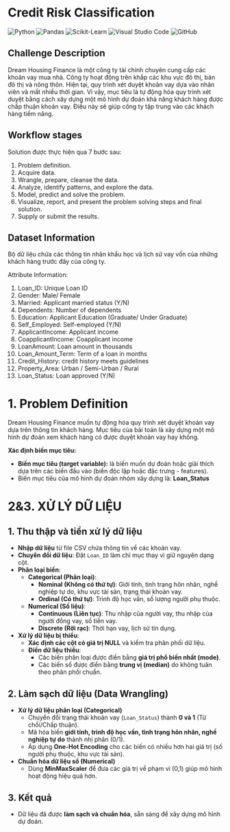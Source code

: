 # Credit Risk Classification

![Python](https://img.shields.io/badge/Python-3776AB.svg?style=for-the-badge&logo=Python&logoColor=white)
![Pandas](https://img.shields.io/badge/pandas-%23150458.svg?style=for-the-badge&logo=pandas&logoColor=white)
![Scikit-Learn](https://img.shields.io/badge/scikit--learn-%23F7931E.svg?style=for-the-badge&logo=scikit-learn&logoColor=white)
![Visual Studio Code](https://img.shields.io/badge/Visual%20Studio%20Code-0078d7.svg?style=for-the-badge&logo=visual-studio-code&logoColor=white)
![GitHub](https://img.shields.io/badge/github-%23121011.svg?style=for-the-badge&logo=github&logoColor=white)

## Challenge Description

Dream Housing Finance là một công ty tài chính chuyên cung cấp các khoản vay mua nhà. Công ty hoạt động trên khắp các khu vực đô thị, bán đô thị và nông thôn. Hiện tại, quy trình xét duyệt khoản vay dựa vào nhân viên và mất nhiều thời gian. Vì vậy, mục tiêu là tự động hóa quy trình xét duyệt bằng cách xây dựng một mô hình dự đoán khả năng khách hàng được chấp thuận khoản vay. Điều này sẽ giúp công ty tập trung vào các khách hàng tiềm năng.

## Workflow stages
Solution được thực hiện qua 7 bước sau:

1. Problem definition.
2. Acquire data.
3. Wrangle, prepare, cleanse the data.
4. Analyze, identify patterns, and explore the data.
5. Model, predict and solve the problem.
6. Visualize, report, and present the problem solving steps and final solution.
7. Supply or submit the results.

## Dataset Information

Bộ dữ liệu chứa các thông tin nhân khẩu học và lịch sử vay vốn của những khách hàng trước đây của công ty.

Attribute Information:

1. Loan_ID: Unique Loan ID
2. Gender: Male/ Female
3. Married: Applicant married status (Y/N)
4. Dependents: Number of dependents
5. Education: Applicant Education (Graduate/ Under Graduate)
6. Self_Employed: Self-employed (Y/N)
7. ApplicantIncome: Applicant income
8. CoapplicantIncome: Coapplicant income
9. LoanAmount: Loan amount in thousands
10. Loan_Amount_Term: Term of a loan in months
11. Credit_History: credit history meets guidelines
12. Property_Area: Urban / Semi-Urban / Rural
13. Loan_Status: Loan approved (Y/N)
    
# **1. Problem Definition**
Dream Housing Finance muốn tự động hóa quy trình xét duyệt khoản vay dựa trên thông tin khách hàng. Mục tiêu của bài toán là xây dựng một mô hình dự đoán xem khách hàng có được duyệt khoản vay hay không.

**Xác định biến mục tiêu:**


- **Biến mục tiêu (target variable):** là biến muốn dự đoán hoặc giải thích dựa trên các biến đầu vào (biến độc lập hoặc đặc trưng - features).
- Biến mục tiêu của mô hình dự đoán nhóm xây dựng là: **Loan_Status**

# **2&3. XỬ LÝ DỮ LIỆU**

## **1. Thu thập và tiền xử lý dữ liệu**
- **Nhập dữ liệu** từ file CSV chứa thông tin về các khoản vay.
- **Chuyển đổi dữ liệu**: Đặt `Loan_ID` làm chỉ mục thay vì giữ nguyên dạng cột.
- **Phân loại biến**:
  - **Categorical (Phân loại)**:
    - **Nominal (Không có thứ tự)**: Giới tính, tình trạng hôn nhân, nghề nghiệp tự do, khu vực tài sản, trạng thái khoản vay.
    - **Ordinal (Có thứ tự)**: Trình độ học vấn, số lượng người phụ thuộc.
  - **Numerical (Số liệu)**:
    - **Continuous (Liên tục)**: Thu nhập của người vay, thu nhập của người đồng vay, số tiền vay.
    - **Discrete (Rời rạc)**: Thời hạn vay, lịch sử tín dụng.
- **Xử lý dữ liệu bị thiếu**:
  - **Xác định các cột có giá trị NULL** và kiểm tra phân phối dữ liệu.
  - **Điền dữ liệu thiếu**:
    - Các biến phân loại được điền bằng **giá trị phổ biến nhất (mode)**.
    - Các biến số được điền bằng **trung vị (median)** do không tuân theo phân phối chuẩn.

## **2. Làm sạch dữ liệu (Data Wrangling)**
- **Xử lý dữ liệu phân loại (Categorical)**
  - Chuyển đổi trạng thái khoản vay (`Loan_Status`) thành **0 và 1** (Từ chối/Chấp thuận).
  - Mã hóa biến **giới tính, trình độ học vấn, tình trạng hôn nhân, nghề nghiệp tự do** thành nhị phân (0/1).
  - Áp dụng **One-Hot Encoding** cho các biến có nhiều hơn hai giá trị (số người phụ thuộc, khu vực tài sản).
- **Chuẩn hóa dữ liệu số (Numerical)**
  - Dùng **MinMaxScaler** để đưa các giá trị về phạm vi (0,1) giúp mô hình hoạt động hiệu quả hơn.

## **3. Kết quả**
- Dữ liệu đã được **làm sạch và chuẩn hóa**, sẵn sàng để xây dựng mô hình dự đoán.

